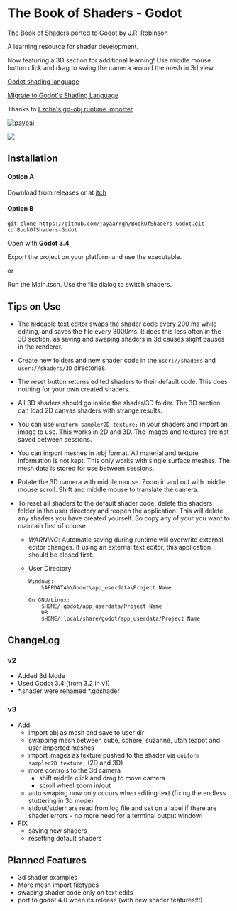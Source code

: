 # The Book of Shaders - Godot
[The Book of Shaders](https://thebookofshaders.com/) ported to [Godot](https://www.godotengine.org/) by J.R. Robinson

A learning resource for shader development.

Now featuring a 3D section for additional learning! Use middle mouse button click and drag to swing the camera around the mesh in 3d view.

[Godot shading language](https://docs.godotengine.org/en/stable/tutorials/shading/shading_reference/shading_language.html)

[Migrate to Godot's Shading Language](https://docs.godotengine.org/en/stable/tutorials/shading/migrating_to_godot_shader_language.html#doc-migrating-to-godot-shader-language)

Thanks to [Ezcha's gd-obj runtime importer](https://github.com/Ezcha/gd-obj)

[![paypal](https://www.paypalobjects.com/en_US/i/btn/btn_donateCC_LG.gif)](https://www.paypal.com/donate/?business=L4GGSCN5YWVG2&no_recurring=0&item_name=Thanks+for+buying+me+a+coffee%21&currency_code=USD)

![](.gif/demo.gif)

## Installation
#### Option A
Download from releases or at [itch](https://jayaarrgh.itch.io/book-of-shaders-godot)

#### Option B
```
git clone https://github.com/jayaarrgh/BookOfShaders-Godot.git
cd BookOfShaders-Godot
```
Open with **Godot 3.4**

Export the project on your platform and use the executable.

or

Run the Main.tscn. Use the file dialog to switch shaders.


## Tips on Use
- The hideable text editor swaps the shader code every 200 ms while editing, and saves the file every 3000ms.
It does this less often in the 3D section, as saving and swaping shaders in 3d causes slight pauses in the renderer.

- Create new folders and new shader code in the `user://shaders` and `user://shaders/3D` directories.

- The reset button returns edited shaders to their default code. This does nothing for your own created shaders.

- All 3D shaders should go inside the shader/3D folder. The 3D section can load 2D canvas shaders with strange results.

- You can use `uniform sampler2D texture;` in your shaders and import an image to use.
This works in 2D and 3D. The images and textures are not saved between sessions.

- You can import meshes in .obj format. All material and texture information is not kept. This only works with single surface meshes. The mesh data is stored for use between sessions.

- Rotate the 3D camera with middle mouse. Zoom in and out with middle mouse scroll. Shift and middle mouse to translate the camera.

- To reset all shaders to the default shader code, delete the shaders folder in the user directory and reopen the application. This will delete any shaders you have created yourself. So copy any of your  you want to maintain first of course.
  - *WARNING*: Automatic saving during runtime will overwrite external editor changes.
If using an external text editor, this application should be closed first.
  - User Directory
  
        Windows:
            %APPDATA%\Godot\app_userdata\Project Name

        On GNU/Linux: 
            $HOME/.godot/app_userdata/Project Name
            OR
            $HOME/.local/share/godot/app_userdata/Project Name

## ChangeLog
### v2
- Added 3d Mode
- Used Godot 3.4 (from 3.2 in v1)
- *.shader were renamed *.gdshader
### v3
- Add
  - import obj as mesh and save to user dir
  - swapping mesh between cube, sphere, suzanne, utah teapot and user imported meshes
  - import images as texture pushed to the shader via `uniform sampler2D texture;` (2D and 3D)
  - more controls to the 3d camera 
    - shift middle click and drag to move camera
    - scroll wheel zoom in/out
  - auto swaping now only occurs when editing text (fixing the endless stuttering in 3d mode)
  - stdout/stderr are read from log file and set on a label if there are shader errors - no more need for a terminal output window!
- FIX
  - saving new shaders
  - resetting default shaders

## Planned Features
- 3d shader examples
- More mesh import filetypes
- swaping shader code only on text edits
- port to godot 4.0 when its release (with new shader features!!!)